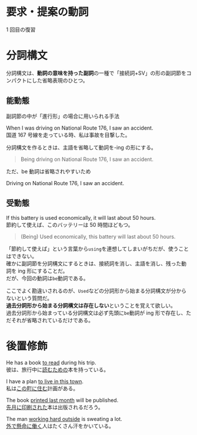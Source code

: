 # 要求・提案の動詞

1 回目の復習

# 分詞構文

分詞構文は、**動詞の意味を持った副詞**の一種で「接続詞+SV」の形の副詞節をコンパクトにした省略表現のひとつ。

## 能動態

副詞節の中が「進行形」の場合に用いられる手法

When I was driving on National Route 176, I saw an accident.  
国道 167 号線を走っている時、私は事故を目撃した。

分詞構文を作るときは、主語を省略して動詞を-ing の形にする。

> Being driving on National Route 176, I saw an accident.

ただ、be 動詞は省略されやすいため

Driving on National Route 176, I saw an accident.

## 受動態

If this battery is used economically, it will last about 50 hours.  
節約して使えば、このバッテリーは 50 時間ほどもつ。

> (Being) Used economically, this battery will last about 50 hours.

「節約して使えば」という言葉から`using`を連想してしまいがちだが、使うことはできない。  
確かに副詞節を分詞構文にするときは、接続詞を消し、主語を消し、残った動詞を ing 形にすることだ。  
だが、今回の動詞は`be`動詞である。

ここでよく勘違いされるのが、`Used`などの分詞形から始まる分詞構文が分からないという質問だ。  
 **過去分詞形から始まる分詞構文は存在しない**ということを覚えて欲しい。  
過去分詞形から始まっている分詞構文は必ず先頭に`be`動詞が ing 形で存在し、ただそれが省略されているだけである。

# 後置修飾

He has a book <u>to read</u> during his trip.  
彼は、旅行中に<u>読むための</u>本を持っている。

I have a plan <u>to live in this town</u>.  
私は<u>この町に住む</u>計画がある。

The book <u>printed last month</u> will be published.  
<u>先月に印刷された</u>本は出版されるだろう。

The man <u>working hard outside</u> is sweating a lot.  
<u>外で懸命に働く</u>人はたくさん汗をかいている。
